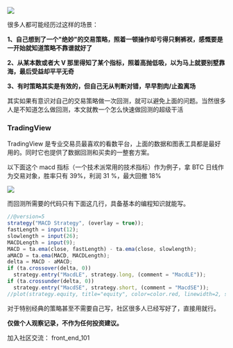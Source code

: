 ![](https://s3.bmp.ovh/imgs/2022/02/efe9f454645647ea.png)

很多人都可能经历过这样的场景：

**1、自己想到了一个"绝妙"的交易策略，照着一顿操作却亏得只剩裤衩，感慨要是一开始就知道策略不靠谱就好了**

**2、从某本数或者大 V 那里得知了某个指标，照着高抛低吸，以为马上就要别墅靠海，最后受益却平平无奇**

**3、有时策略其实是有效的，但自己无从判断对错，早早割肉/止盈离场**
​

其实如果有意识对自己的交易策略做一次回测，就可以避免上面的问题。当然很多人是不知道怎么做回测，本文就教一个怎么快速做回测的超级干活
​

### TradingView

TradingView 是专业交易员最喜欢的看数平台，上面的数据和图表工具都是最好用的。同时它也提供了数据回测和买卖的一整套方案。
​

以下面这个 macd 指标（一个技术派常用的技术指标）作为例子，拿 BTC 日线作为交易对象，胜率只有 39%，利润 31 %，最大回撤 18%

![](https://s3.bmp.ovh/imgs/2022/02/efe9f454645647ea.png)

而回测所需要的代码只有下面这几行，具备基本的编程知识就能写。

```javascript
//@version=5
strategy("MACD Strategy", (overlay = true));
fastLength = input(12);
slowlength = input(26);
MACDLength = input(9);
MACD = ta.ema(close, fastLength) - ta.ema(close, slowlength);
aMACD = ta.ema(MACD, MACDLength);
delta = MACD - aMACD;
if (ta.crossover(delta, 0))
  strategy.entry("MacdLE", strategy.long, (comment = "MacdLE"));
if (ta.crossunder(delta, 0))
  strategy.entry("MacdSE", strategy.short, (comment = "MacdSE"));
//plot(strategy.equity, title="equity", color=color.red, linewidth=2, style=plot.style_areabr)
```

对于特别经典的策略甚至不需要自己写，社区很多人已经写好了，直接用就行。

**仅做个人观察记录，不作为任何投资建议。**
**​**

加入社区交流： front_end_101
